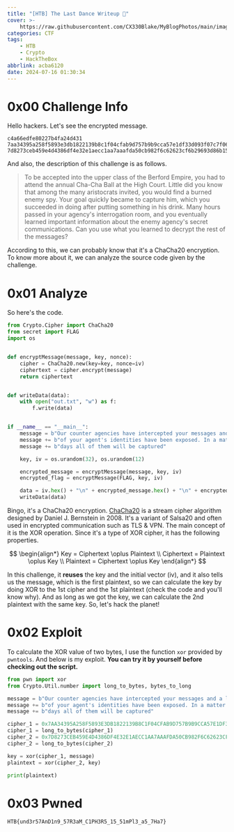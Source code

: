 ```yaml
---
title: "[HTB] The Last Dance Writeup 💃"
cover: >-
    https://raw.githubusercontent.com/CX330Blake/MyBlogPhotos/main/image/help-you-at-solving-hackthebox-htb-challenges-machines.png
categories: CTF
tags:
    - HTB
    - Crypto
    - HackTheBox
abbrlink: acba6120
date: 2024-07-16 01:30:34
---
```


# 0x00 Challenge Info

Hello hackers. Let's see the encrypted message.

```
c4a66edfe80227b4fa24d431
7aa34395a258f5893e3db1822139b8c1f04cfab9d757b9b9cca57e1df33d093f07c7f06e06bb6293676f9060a838ea138b6bc9f20b08afeb73120506e2ce7b9b9dcd9e4a421584cfaba2481132dfbdf4216e98e3facec9ba199ca3a97641e9ca9782868d0222a1d7c0d3119b867edaf2e72e2a6f7d344df39a14edc39cb6f960944ddac2aaef324827c36cba67dcb76b22119b43881a3f1262752990
7d8273ceb459e4d4386df4e32e1aecc1aa7aaafda50cb982f6c62623cf6b29693d86b15457aa76ac7e2eef6cf814ae3a8d39c7
```

And also, the description of this challenge is as follows.

> To be accepted into the upper class of the Berford Empire, you had to attend the annual Cha-Cha Ball at the High Court. Little did you know that among the many aristocrats invited, you would find a burned enemy spy. Your goal quickly became to capture him, which you succeeded in doing after putting something in his drink. Many hours passed in your agency's interrogation room, and you eventually learned important information about the enemy agency's secret communications. Can you use what you learned to decrypt the rest of the messages?

According to this, we can probably know that it's a ChaCha20 encryption. To know more about it, we can analyze the source code given by the challenge.

# 0x01 Analyze

So here's the code.

```python
from Crypto.Cipher import ChaCha20
from secret import FLAG
import os


def encryptMessage(message, key, nonce):
    cipher = ChaCha20.new(key=key, nonce=iv)
    ciphertext = cipher.encrypt(message)
    return ciphertext


def writeData(data):
    with open("out.txt", "w") as f:
        f.write(data)


if __name__ == "__main__":
    message = b"Our counter agencies have intercepted your messages and a lot "
    message += b"of your agent's identities have been exposed. In a matter of "
    message += b"days all of them will be captured"

    key, iv = os.urandom(32), os.urandom(12)

    encrypted_message = encryptMessage(message, key, iv)
    encrypted_flag = encryptMessage(FLAG, key, iv)

    data = iv.hex() + "\n" + encrypted_message.hex() + "\n" + encrypted_flag.hex()
    writeData(data)
```

Bingo, it's a ChaCha20 encryption. [ChaCha20](https://en.wikipedia.org/wiki/ChaCha20-Poly1305) is a stream cipher algorithm designed by Daniel J. Bernstein in 2008. It's a variant of Salsa20 and often used in encrypted communication such as TLS & VPN. The main concept of it is the XOR operation. Since it's a type of XOR cipher, it has the following properties.

$$
\begin{align*}
Key = Ciphertext \oplus Plaintext \\
Ciphertext = Plaintext \oplus Key \\
Plaintext = Ciphertext \oplus Key
\end{align*}
$$

In this challenge, it **reuses** the key and the initial vector (iv), and it also tells us the message, which is the first plaintext, so we can calculate the key by doing XOR to the 1st cipher and the 1st plaintext (check the code and you'll know why). And as long as we got the key, we can calculate the 2nd plaintext with the same key. So, let's hack the planet!

# 0x02 Exploit

To calculate the XOR value of two bytes, I use the function `xor` provided by `pwntools`. And below is my exploit. **You can try it by yourself before checking out the script.**

```python
from pwn import xor
from Crypto.Util.number import long_to_bytes, bytes_to_long

message = b"Our counter agencies have intercepted your messages and a lot "
message += b"of your agent's identities have been exposed. In a matter of "
message += b"days all of them will be captured"

cipher_1 = 0x7AA34395A258F5893E3DB1822139B8C1F04CFAB9D757B9B9CCA57E1DF33D093F07C7F06E06BB6293676F9060A838EA138B6BC9F20B08AFEB73120506E2CE7B9B9DCD9E4A421584CFABA2481132DFBDF4216E98E3FACEC9BA199CA3A97641E9CA9782868D0222A1D7C0D3119B867EDAF2E72E2A6F7D344DF39A14EDC39CB6F960944DDAC2AAEF324827C36CBA67DCB76B22119B43881A3F1262752990
cipher_1 = long_to_bytes(cipher_1)
cipher_2 = 0x7D8273CEB459E4D4386DF4E32E1AECC1AA7AAAFDA50CB982F6C62623CF6B29693D86B15457AA76AC7E2EEF6CF814AE3A8D39C7
cipher_2 = long_to_bytes(cipher_2)

key = xor(cipher_1, message)
plaintext = xor(cipher_2, key)

print(plaintext)
```

# 0x03 Pwned

```
HTB{und3r57AnD1n9_57R3aM_C1PH3R5_15_51mPl3_a5_7Ha7}
```

